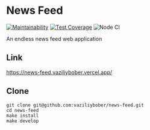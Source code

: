 # News Feed

[![Maintainability](https://api.codeclimate.com/v1/badges/9ae26247e50fb5a192c8/maintainability)](https://codeclimate.com/github/vaziliybober/news-feed/maintainability)
[![Test Coverage](https://api.codeclimate.com/v1/badges/9ae26247e50fb5a192c8/test_coverage)](https://codeclimate.com/github/vaziliybober/news-feed/test_coverage)
![Node CI](https://github.com/vaziliybober/news-feed/workflows/Node%20CI/badge.svg)

An endless news feed web application

## Link

https://news-feed.vaziliybober.vercel.app/

## Clone

```
git clone git@github.com:vaziliybober/news-feed.git
cd news-feed
make install
make develop
```
